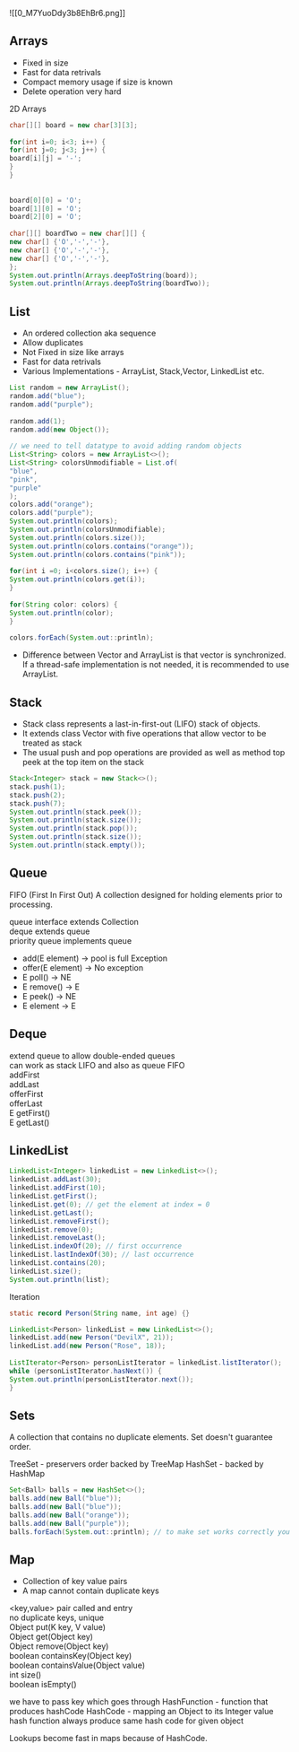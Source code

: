 ![[0_M7YuoDdy3b8EhBr6.png]]

## Arrays
- Fixed in size
- Fast for data retrivals
- Compact memory usage if size is known
- Delete operation very hard

2D Arrays

```java
char[][] board = new char[3][3];  
  
for(int i=0; i<3; i++) {  
for(int j=0; j<3; j++) {  
board[i][j] = '-';  
}  
}  
  
  
board[0][0] = 'O';  
board[1][0] = 'O';  
board[2][0] = 'O';  
  
char[][] boardTwo = new char[][] {  
new char[] {'O','-','-'},  
new char[] {'O','-','-'},  
new char[] {'O','-','-'},  
};  
System.out.println(Arrays.deepToString(board));  
System.out.println(Arrays.deepToString(boardTwo));
```

## List

- An ordered collection aka sequence
- Allow duplicates 
- Not Fixed in size like arrays
- Fast for data retrivals
- Various Implementations - ArrayList, Stack,Vector, LinkedList etc.

```java
List random = new ArrayList();  
random.add("blue");  
random.add("purple");  
  
random.add(1);  
random.add(new Object());  
  
// we need to tell datatype to avoid adding random objects  
List<String> colors = new ArrayList<>();  
List<String> colorsUnmodifiable = List.of(  
"blue",  
"pink",  
"purple"  
);  
colors.add("orange");  
colors.add("purple");  
System.out.println(colors);  
System.out.println(colorsUnmodifiable);  
System.out.println(colors.size());  
System.out.println(colors.contains("orange"));  
System.out.println(colors.contains("pink"));  
  
for(int i =0; i<colors.size(); i++) {  
System.out.println(colors.get(i));  
}  
  
for(String color: colors) {  
System.out.println(color);  
}  
  
colors.forEach(System.out::println);
```

- Difference between Vector and ArrayList is that vector is synchronized. If a thread-safe implementation is not needed, it is recommended to use ArrayList.

## Stack

- Stack class represents a last-in-first-out (LIFO) stack of objects.
- It extends class Vector with five operations that allow vector to be treated as stack 
- The usual push and pop operations are provided as well as method top peek at the top item on the stack


```java
Stack<Integer> stack = new Stack<>();  
stack.push(1);  
stack.push(2);  
stack.push(7);  
System.out.println(stack.peek());  
System.out.println(stack.size());  
System.out.println(stack.pop());  
System.out.println(stack.size());  
System.out.println(stack.empty());
```


## Queue 

FIFO (First In First Out)
A collection designed for holding elements prior to processing.

queue interface extends Collection  
deque extends queue  
priority queue implements queue  
  
* add(E element) -> pool is full Exception  
* offer(E element) -> No exception  
* E poll() -> NE  
* E remove() -> E  
* E peek() -> NE  
* E element -> E

## Deque

extend queue to allow double-ended queues  
can work as stack LIFO and also as queue FIFO  
addFirst  
addLast  
offerFirst  
offerLast  
E getFirst()  
E getLast()

## LinkedList
```java
LinkedList<Integer> linkedList = new LinkedList<>();  
linkedList.addLast(30);  
linkedList.addFirst(10);  
linkedList.getFirst();  
linkedList.get(0); // get the element at index = 0  
linkedList.getLast();  
linkedList.removeFirst();  
linkedList.remove(0);  
linkedList.removeLast();  
linkedList.indexOf(20); // first occurrence  
linkedList.lastIndexOf(30); // last occurrence  
linkedList.contains(20);  
linkedList.size();  
System.out.println(list);
```

 Iteration
```java
static record Person(String name, int age) {}

LinkedList<Person> linkedList = new LinkedList<>();  
linkedList.add(new Person("DevilX", 21));  
linkedList.add(new Person("Rose", 18));  
  
ListIterator<Person> personListIterator = linkedList.listIterator();  
while (personListIterator.hasNext()) {  
System.out.println(personListIterator.next());  
}
```


## Sets 

A collection that contains no duplicate elements.
Set doesn't guarantee order.

TreeSet - preservers order backed by TreeMap
HashSet - backed by HashMap

```java
Set<Ball> balls = new HashSet<>();  
balls.add(new Ball("blue"));  
balls.add(new Ball("blue"));  
balls.add(new Ball("orange"));  
balls.add(new Ball("purple"));  
balls.forEach(System.out::println); // to make set works correctly you must override equals and hashCode method in class to compare by value not by reference
```


## Map

- Collection of key value pairs
- A map cannot contain duplicate keys

<key,value> pair called and entry  
no duplicate keys, unique  
Object put(K key, V value)  
Object get(Object key)  
Object remove(Object key)  
boolean containsKey(Object key)  
boolean containsValue(Object value)  
int size()  
boolean isEmpty()  


we have to pass key which goes through HashFunction - function that produces hashCode
HashCode - mapping an Object to its Integer value
hash function always produce same hash code for  given object

Lookups become fast in maps because of HashCode.
